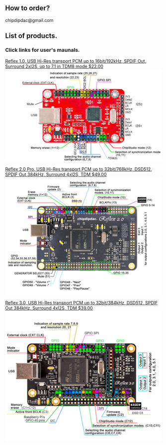 <h2>How to order?</h2>
chipdipdac@gmail.com
<h2>List of products.</h2> 
<h3>Click links for user's maunals.</h3>

[Reflex 1.0, USB Hi-Res transport PCM up to 16bit/192kHz, SPDIF Out, Surround 2xI2S, up to 7.1 in TDM8 mode $22.00](https://github.com/ChipDipDAC/ChipDipDAC.github.io/tree/main/Reflex%201.0)
![Reflex 1](https://github.com/ChipDipDAC/ChipDipDAC.github.io/blob/main/Reflex%201.0/Reflex_1pins.jpg?raw=true)

[Reflex 2.0 Pro, USB Hi-Res transport PCM up to 32bit/768kHz, DSD512, SPDIF Out  384kHz, Surround 4xI2S, TDM $49.00](https://github.com/ChipDipDAC/ChipDipDAC.github.io/tree/main/Reflex%202.0%20Pro)
![Reflex 2.0 Pro](https://github.com/ChipDipDAC/ChipDipDAC.github.io/blob/main/Reflex%202.0%20Pro/Reflex_2_0_Pro_pins.jpg?raw=true)

[Reflex 3.0, USB Hi-Res transport PCM up to 32bit/384kHz, DSD512, SPDIF Out  384kHz, Surround 4xI2S, TDM $39.00](https://github.com/ChipDipDAC/ChipDipDAC.github.io/tree/main/Reflex%203.0)
![Reflex 3.0](https://github.com/ChipDipDAC/ChipDipDAC.github.io/blob/main/Reflex%203.0/Reflex_3_0_pins.jpg?raw=true)
